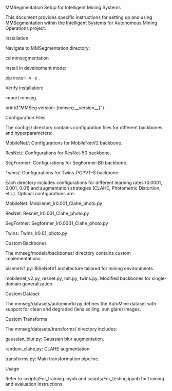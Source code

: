 MMSegmentation Setup for Intelligent Mining Systems

This document provides specific instructions for setting up and using MMSegmentation within the Intelligent Systems for Autonomous Mining Operations project.

Installation



Navigate to MMSegmentation directory:

cd mmsegmentation





Install in development mode:

pip install -v -e .





Verify installation:

import mmseg

print(f"MMSeg version: {mmseg.\_\_version\_\_}")







Configuration Files

The configs/ directory contains configuration files for different backbones and hyperparameters:



MobileNet/: Configurations for MobileNetV2 backbone.

ResNet/: Configurations for ResNet-50 backbone.

SegFormer/: Configurations for SegFormer-B0 backbone.

Twins/: Configurations for Twins-PCPVT-S backbone.



Each directory includes configurations for different learning rates (0.0001, 0.001, 0.01) and augmentation strategies (CLAHE, Photometric Distortion, etc.). Optimal configurations are:



MobileNet: Mobilenet\_lr0.001\_Clahe\_photo.py

ResNet: Resnet\_lr0.001\_Clahe\_photo.py

SegFormer: Segformer\_lr0.0001\_Clahe\_photo.py

Twins: Twins\_lr0.01\_photo.py



Custom Backbones

The mmseg/models/backbones/ directory contains custom implementations:



bisenetv1.py: BiSeNetV1 architecture tailored for mining environments.

mobilenet\_v2.py, resnet.py, mit.py, twins.py: Modified backbones for single-domain generalization.



Custom Dataset

The mmseg/datasets/automine1d.py defines the AutoMine dataset with support for clean and degraded (lens soiling, sun glare) images.

Custom Transforms

The mmseg/datasets/transforms/ directory includes:



gaussian\_blur.py: Gaussian blur augmentation.

random\_clahe.py: CLAHE augmentation.

transforms.py: Main transformation pipeline.



Usage

Refer to scripts/For\_training.ipynb and scripts/For\_testing.ipynb for training and evaluation instructions.

